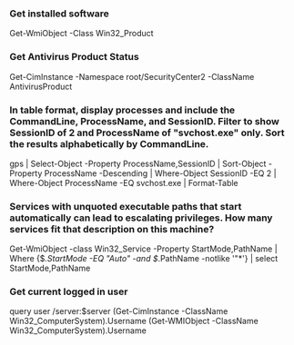 ### Get installed software
Get-WmiObject -Class Win32_Product

### Get Antivirus Product Status
Get-CimInstance -Namespace root/SecurityCenter2 -ClassName AntivirusProduct

### In table format, display processes and include the CommandLine, ProcessName, and SessionID. Filter to show SessionID of 2 and ProcessName of "svchost.exe" only. Sort the results alphabetically by CommandLine.
gps | Select-Object -Property ProcessName,SessionID | Sort-Object -Property ProcessName -Descending | Where-Object SessionID -EQ 2 | Where-Object ProcessName -EQ svchost.exe | Format-Table

### Services with unquoted executable paths that start automatically can lead to escalating privileges. How many services fit that description on this machine?
Get-WmiObject -class Win32_Service -Property StartMode,PathName | Where {$_.StartMode -EQ "Auto" -and $_.PathName -notlike '"*'} | select StartMode,PathName

### Get current logged in user
query user /server:$server
(Get-CimInstance -ClassName Win32_ComputerSystem).Username
(Get-WMIObject -ClassName Win32_ComputerSystem).Username
